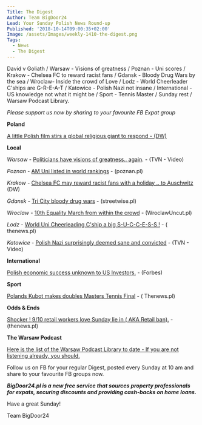```yaml
---
Title: The Digest
Author: Team BigDoor24
Lead: Your Sunday Polish News Round-up
Published: '2018-10-14T09:00:35+02:00'
Image: /assets/Images/weekly-1410-the-digest.png
Tags:
  - News
  - The Digest
---
```

David v Goliath / Warsaw - Visions of greatness / Poznan - Uni scores / Krakow - Chelsea FC to reward racist fans / Gdansk - Bloody Drug Wars by the sea / Wroclaw- Inside the crowd of Love / Lodz - World Cheerleader C'ships are G-R-E-A-T / Katowice - Polish Nazi not insane / International - US knowledge not what it might be / Sport - Tennis Master / Sunday rest / Warsaw Podcast Library.

_Please support us now by sharing to your favourite FB Expat group_

<div class="sharethis-inline-share-buttons"></div>

**Poland**

[A little Polish film stirs a global religious giant to respond - (DW)](https://www.dw.com/en/poland-film-stokes-debate-about-sexual-abuse/a-45709171)

**Local**

_Warsaw_ - [Politicians have visions of greatness.. again](https://www.tvn24.pl/tvn24-news-in-english,157,m/candidates-for-mayor-of-warsaw-shared-their-visions-in-a-tv-debate,875775.html). - (TVN - Video)

_Poznan_ -  [AM Uni listed in world rankings](http://www.poznan.pl/mim/studia/en/news/amu-in-the-times-higher-education-world-university-rankings-2019,124445.html) - (poznan.pl)

_Krakow_ - [Chelsea FC may reward racist fans with a holiday .. to Auschwitz](https://www.dw.com/en/chelsea-fc-considers-auschwitz-lesson-for-racist-fans/a-45854839) (DW)

_Gdansk_ - [Tri City bloody drug wars](http://streetwise.pl/2018/10/09/tricitys-silent-war-with-violent-drug-traffickers/) - (streetwise.pl)

_Wroclaw_ - [10th Equality March from within the crowd](http://wroclawuncut.com/2018/10/12/10th-equality-march-the-view-from-inside/) - (WroclawUncut.pl)

_Lodz_ - [World Uni Cheerleading C'ship a big S-U-C-C-E-S-S !](http://thenews.pl/1/5/Artykul/386147,Poland%E2%80%99s-Lodz-hosts-400-cheerleaders-from-13-countries)   - ( thenews.pl)

_Katowice_ - [Polish Nazi surprisingly deemed sane and convicted](https://www.tvn24.pl/tvn24-news-in-english,157,m/first-conviction-in-hitler-s-birthday-anniversary-celebration-by-far-right-organisation,875400.html) - (TVN - Video)

**International**

[Polish economic success unknown to US Investors.](https://www.forbes.com/sites/rogeraitken/2018/10/10/americans-grossly-underestimate-polands-economic-strength-diverges-with-true-picture/) - (Forbes) 

**Sport**

[Polands Kubot makes doubles Masters Tennis Final](http://thenews.pl/1/5/Artykul/387059,Tennis-Poland%E2%80%99s-Kubot-makes-Shanghai-Masters-doubles-final) - ( Thenews.pl)

**Odds & Ends**

[Shocker ! 9/10 retail workers love Sunday lie in ( AKA Retail ban).](http://thenews.pl/1/12/Artykul/386861,Nine-in-10-Polish-retail-staff-happy-with-Sunday-trade-limit) -  (thenews.pl)

**The Warsaw Podcast**

[Here is the list of the Warsaw Podcast Library to date - If you are not listening already, you should. ](https://www.spreaker.com/show/warsaw-podcast_1)

Follow us on FB for your regular Digest, posted every Sunday at 10 am and share to your favourite FB groups now.

_**BigDoor24.pl is a new free service that sources property professionals for expats, securing discounts and providing cash-backs on home loans.**_

Have a great Sunday!

Team BigDoor24
